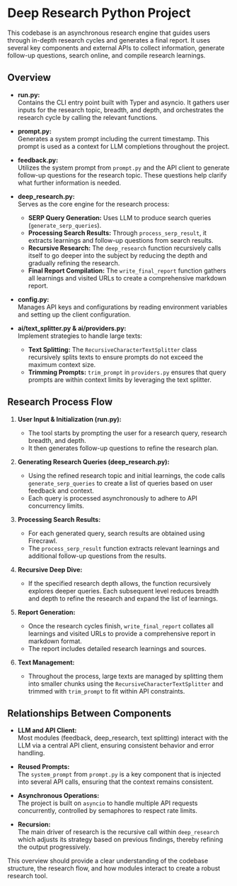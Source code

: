 # Deep Research Python Project

This codebase is an asynchronous research engine that guides users through in-depth research cycles and generates a final report. It uses several key components and external APIs to collect information, generate follow-up questions, search online, and compile research learnings.

## Overview

- **run.py:**  
  Contains the CLI entry point built with Typer and asyncio. It gathers user inputs for the research topic, breadth, and depth, and orchestrates the research cycle by calling the relevant functions.

- **prompt.py:**  
  Generates a system prompt including the current timestamp. This prompt is used as a context for LLM completions throughout the project.

- **feedback.py:**  
  Utilizes the system prompt from `prompt.py` and the API client to generate follow-up questions for the research topic. These questions help clarify what further information is needed.

- **deep_research.py:**  
  Serves as the core engine for the research process:
  - **SERP Query Generation:** Uses LLM to produce search queries (`generate_serp_queries`).
  - **Processing Search Results:** Through `process_serp_result`, it extracts learnings and follow-up questions from search results.
  - **Recursive Research:** The `deep_research` function recursively calls itself to go deeper into the subject by reducing the depth and gradually refining the research.
  - **Final Report Compilation:** The `write_final_report` function gathers all learnings and visited URLs to create a comprehensive markdown report.

- **config.py:**  
  Manages API keys and configurations by reading environment variables and setting up the client configuration.

- **ai/text_splitter.py & ai/providers.py:**  
  Implement strategies to handle large texts:
  - **Text Splitting:** The `RecursiveCharacterTextSplitter` class recursively splits texts to ensure prompts do not exceed the maximum context size.
  - **Trimming Prompts:** `trim_prompt` in `providers.py` ensures that query prompts are within context limits by leveraging the text splitter.

## Research Process Flow

1. **User Input & Initialization (run.py):**
   - The tool starts by prompting the user for a research query, research breadth, and depth.
   - It then generates follow-up questions to refine the research plan.

2. **Generating Research Queries (deep_research.py):**
   - Using the refined research topic and initial learnings, the code calls `generate_serp_queries` to create a list of queries based on user feedback and context.
   - Each query is processed asynchronously to adhere to API concurrency limits.

3. **Processing Search Results:**
   - For each generated query, search results are obtained using Firecrawl.
   - The `process_serp_result` function extracts relevant learnings and additional follow-up questions from the results.

4. **Recursive Deep Dive:**
   - If the specified research depth allows, the function recursively explores deeper queries. Each subsequent level reduces breadth and depth to refine the research and expand the list of learnings.

5. **Report Generation:**
   - Once the research cycles finish, `write_final_report` collates all learnings and visited URLs to provide a comprehensive report in markdown format.
   - The report includes detailed research learnings and sources.

6. **Text Management:**
   - Throughout the process, large texts are managed by splitting them into smaller chunks using the `RecursiveCharacterTextSplitter` and trimmed with `trim_prompt` to fit within API constraints.

## Relationships Between Components

- **LLM and API Client:**  
  Most modules (feedback, deep_research, text splitting) interact with the LLM via a central API client, ensuring consistent behavior and error handling.

- **Reused Prompts:**  
  The `system_prompt` from `prompt.py` is a key component that is injected into several API calls, ensuring that the context remains consistent.

- **Asynchronous Operations:**  
  The project is built on `asyncio` to handle multiple API requests concurrently, controlled by semaphores to respect rate limits.

- **Recursion:**  
  The main driver of research is the recursive call within `deep_research` which adjusts its strategy based on previous findings, thereby refining the output progressively.

This overview should provide a clear understanding of the codebase structure, the research flow, and how modules interact to create a robust research tool.
